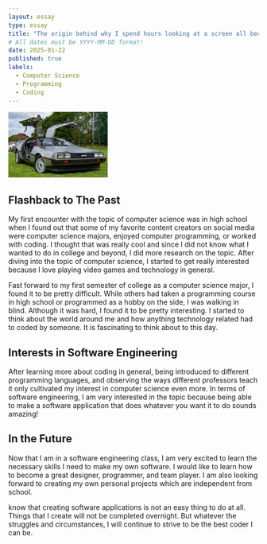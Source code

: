 ```yaml
---
layout: essay
type: essay
title: "The origin behind why I spend hours looking at a screen all because of one missing semicolon"
# All dates must be YYYY-MM-DD format!
date: 2025-01-22
published: true
labels:
  - Computer Science
  - Programming
  - Coding
---
```


<img width="200px" class="rounded float-start pe-4" src="../img/Delorean.png">

## Flashback to The Past

My first encounter with the topic of computer science was in high school when I found out that some of my favorite content creators on social media were computer science majors, enjoyed computer programming, or worked with coding. I thought that was really cool and since I did not know what I wanted to do in college and beyond, I did more research on the topic. After diving into the topic of computer science, I started to get really interested because I love playing video games and technology in general.

Fast forward to my first semester of college as a computer science major, I found it to be pretty difficult. While others had taken a programming course in high school or programmed as a hobby on the side, I was walking in blind. Although it was hard, I found it to be pretty interesting. I started to think about the world around me and how anything technology related had to coded by someone. It is fascinating to think about to this day. 

## Interests in Software Engineering

After learning more about coding in general, being introduced to different programming languages, and observing the ways different professors teach it only cultivated my interest in computer science even more. In terms of software engineering, I am very interested in the topic because being able to make a software application that does whatever you want it to do sounds amazing! 

## In the Future

Now that I am in a software engineering class, I am very excited to learn the necessary skills I need to make my own software. I would like to learn how to become a great designer, programmer, and team player. I am also looking forward to creating my own personal projects which are independent from school. 

know that creating software applications is not an easy thing to do at all. Things that I create will not be completed overnight. But whatever the struggles and circumstances, I will continue to strive to be the best coder I can be.


